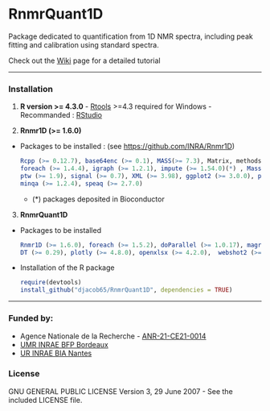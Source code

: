 # RnmrQuant1D
Package dedicated to quantification from 1D NMR spectra, including peak fitting and calibration using standard spectra.

Check out the [Wiki](https://github.com/djacob65/RnmrQuant1D/wiki/home/) page for a detailed tutorial

------

### Installation

1. **R version >= 4.3.0** - [Rtools](https://cran.r-project.org/bin/windows/Rtools/rtools44/rtools.html) >=4.3 required for Windows - Recommanded : [RStudio](https://posit.co/download/rstudio-desktop/)

2. **Rnmr1D (>= 1.6.0)**

* Packages to be installed : (see https://github.com/INRA/Rnmr1D)
  ```r
  Rcpp (>= 0.12.7), base64enc (>= 0.1), MASS(>= 7.3), Matrix, methods, scales, doParallel (>= 1.0.11), 
  foreach (>= 1.4.4), igraph (>= 1.2.1), impute (>= 1.54.0)(*) , MassSpecWavelet (>= 1.46.0)(*), 
  ptw (>= 1.9), signal (>= 0.7), XML (>= 3.98), ggplot2 (>= 3.0.0), plotly (>= 4.8.0), plyr (>= 1.8.4), 
  minqa (>= 1.2.4), speaq (>= 2.7.0)
  ```
    * (*) packages deposited in Bioconductor

3. **RnmrQuant1D**

* Packages to be installed
  ```r
  Rnmr1D (>= 1.6.0), foreach (>= 1.5.2), doParallel (>= 1.0.17), magrittr (>= 2.0.3), 
  DT (>= 0.29), plotly (>= 4.8.0), openxlsx (>= 4.2.0),  webshot2 (>= 0.1.1)
  ```

* Installation of the R package
  ```r
  require(devtools)
  install_github("djacob65/RnmrQuant1D", dependencies = TRUE)

  ```

------

### Funded by:

* Agence Nationale de la Recherche - [ANR-21-CE21-0014](https://anr.fr/Project-ANR-21-CE21-0014)
* [UMR INRAE BFP Bordeaux](https://eng-bfp.bordeaux-aquitaine.hub.inrae.fr/)
* [UR INRAE BIA Nantes](https://eng-ur-bia.angers-nantes.hub.inrae.fr/)

### License

GNU GENERAL PUBLIC LICENSE Version 3, 29 June 2007 - See the included LICENSE file.
